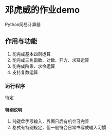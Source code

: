 # 邓虎威的作业demo
Python简易计算器
## 作用与功能
1. 能完成基本四则运算
2. 能完成三角函数、对数、开方、求幂运算
3. 能完成阶乘、求余运算
4. 支持复数运算
### 运行程序
待定
#### 特别说明
1. 纯键盘手写输入，界面日后有机会可完善
2. 格式有特别规定，但一般符合日常书写或输入习惯